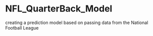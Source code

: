 # NFL_QuarterBack_Model
creating a prediction model based on passing data from the National Football League
